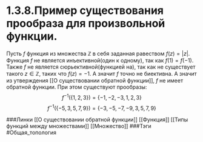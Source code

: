 # 1.3.8.Пример существования прообраза для произвольной функции.
Пусть $f$ функция из множества $\mathbb{Z}$ в себя заданная равеством $f(z)=|z|$. Функция $f$ не является инъективной(один к одному), так как $f(1)=f(-1)$. Также $f$ не является сюрьективной(функцией на), так как не существует такого $z\in\mathbb{Z}$, таких что $f(z)=-1$. А значит $f$ точно не биективна. А значит из утверждения [[О существовании обратной функции]], $f$ не имеет обратной функции. При этом существуют прообразы: $$f^{-1}(\{1,2,3\})=\{-1,-2,-3,1,2,3\}$$ 
$$f^{-1}(\{-5,3,5,7,9\})=\{-3,-5,-7,-9,3,5,7,9\}$$


###Линки [[О существовании обратной функции]] [[Функция]] [[Типы функций между множествами]] [[Множество]]
###Тэги 
 #Общая_топология